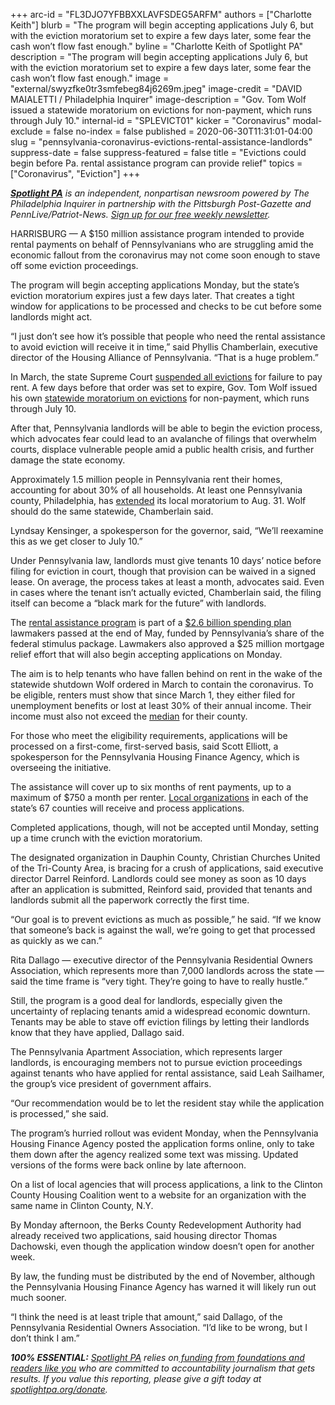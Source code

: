 +++
arc-id = "FL3DJO7YFBBXXLAVFSDEG5ARFM"
authors = ["Charlotte Keith"]
blurb = "The program will begin accepting applications July 6, but with the eviction moratorium set to expire a few days later, some fear the cash won’t flow fast enough."
byline = "Charlotte Keith of Spotlight PA"
description = "The program will begin accepting applications July 6, but with the eviction moratorium set to expire a few days later, some fear the cash won’t flow fast enough."
image = "external/swyzfke0tr3smfebeg84j6269m.jpeg"
image-credit = "DAVID MAIALETTI / Philadelphia Inquirer"
image-description = "Gov. Tom Wolf issued a statewide moratorium on evictions for non-payment, which runs through July 10."
internal-id = "SPLEVICT01"
kicker = "Coronavirus"
modal-exclude = false
no-index = false
published = 2020-06-30T11:31:01-04:00
slug = "pennsylvania-coronavirus-evictions-rental-assistance-landlords"
suppress-date = false
suppress-featured = false
title = "Evictions could begin before Pa. rental assistance program can provide relief"
topics = ["Coronavirus", "Eviction"]
+++

<a href="https://www.spotlightpa.org/"><i><b>Spotlight PA</b></i></a><i> is an independent, nonpartisan newsroom powered by The Philadelphia Inquirer in partnership with the Pittsburgh Post-Gazette and PennLive/Patriot-News. </i><a href="https://www.spotlightpa.org/newsletters"><i>Sign up for our free weekly newsletter</i></a><i>.</i>

HARRISBURG — A $150 million assistance program intended to provide rental payments on behalf of Pennsylvanians who are struggling amid the economic fallout from the coronavirus may not come soon enough to stave off some eviction proceedings.

The program will begin accepting applications Monday, but the state’s eviction moratorium expires just a few days later. That creates a tight window for applications to be processed and checks to be cut before some landlords might act.

“I just don’t see how it’s possible that people who need the rental assistance to avoid eviction will receive it in time,” said Phyllis Chamberlain, executive director of the Housing Alliance of Pennsylvania. “That is a huge problem.”

In March, the state Supreme Court <a href="https://www.spotlightpa.org/news/2020/04/pennsylvania-coronavirus-evictions-moratorium-renters-tenants/" target=_blank>suspended all evictions</a> for failure to pay rent. A few days before that order was set to expire, Gov. Tom Wolf issued his own <a href="https://www.spotlightpa.org/news/2020/05/pennsylvania-eviction-foreclosure-protections-coronavirus/" target=_blank>statewide moratorium on evictions</a> for non-payment, which runs through July 10.

After that, Pennsylvania landlords will be able to begin the eviction process, which advocates fear could lead to an avalanche of filings that overwhelm courts, displace vulnerable people amid a public health crisis, and further damage the state economy.

<script src="https://www.spotlightpa.org/embed.js" async></script><div data-spl-embed-version="1" data-spl-src="https://www.spotlightpa.org/embeds/newsletter/"></div>


Approximately 1.5 million people in Pennsylvania rent their homes, accounting for about 30% of all households. At least one Pennsylvania county, Philadelphia, has <a href="https://www.inquirer.com/real-estate/housing/rent-relief-emergency-housing-philadelphia-city-council-20200618.html">extended</a> its local moratorium to Aug. 31. Wolf should do the same statewide, Chamberlain said.

Lyndsay Kensinger, a spokesperson for the governor, said, “We’ll reexamine this as we get closer to July 10.”

Under Pennsylvania law, landlords must give tenants 10 days’ notice before filing for eviction in court, though that provision can be waived in a signed lease. On average, the process takes at least a month, advocates said. Even in cases where the tenant isn’t actually evicted, Chamberlain said, the filing itself can become a “black mark for the future” with landlords.

The <a href="https://web.archive.org/20200701203919/https://www.phfa.org/pacares/rent.aspx" target=_blank>rental assistance program</a> is part of a <a href="https://www.spotlightpa.org/news/2020/06/pennsylvania-coronavirus-cares-money-hospitals-child-care-fraud/" target=_blank>$2.6 billion spending plan</a> lawmakers passed at the end of May, funded by Pennsylvania’s share of the federal stimulus package. Lawmakers also approved a $25 million mortgage relief effort that will also begin accepting applications on Monday.

The aim is to help tenants who have fallen behind on rent in the wake of the statewide shutdown Wolf ordered in March to contain the coronavirus. To be eligible, renters must show that since March 1, they either filed for unemployment benefits or lost at least 30% of their annual income. Their income must also not exceed the <a href="http://web.archive.org/web/20210422111342/https://www.phfa.org/forms/pacares/rental/RRP-County-Income-Limits.pdf">median</a> for their county.

<!-- START responsive iframe -->
<div id="vis-map-pa-evictions--container"></div>
<script src="https://pym.nprapps.org/pym.v1.min.js"></script>
<script>new pym.Parent("vis-map-pa-evictions--container", "https://interactives.data.spotlightpa.org/2020/vis-map-pa-evictions/", {});</script>
<!-- END responsive iframe -->

For those who meet the eligibility requirements, applications will be processed on a first-come, first-served basis, said Scott Elliott, a spokesperson for the Pennsylvania Housing Finance Agency, which is overseeing the initiative.

The assistance will cover up to six months of rent payments, up to a maximum of $750 a month per renter. <a href="https://web.archive.org/web/20210422071326/https://www.phfa.org/forms/pacares/rental/RRP-County-Contact-List.pdf">Local organizations</a> in each of the state’s 67 counties will receive and process applications.

Completed applications, though, will not be accepted until Monday, setting up a time crunch with the eviction moratorium.

The designated organization in Dauphin County, Christian Churches United of the Tri-County Area, is bracing for a crush of applications, said executive director Darrel Reinford. Landlords could see money as soon as 10 days after an application is submitted, Reinford said, provided that tenants and landlords submit all the paperwork correctly the first time.

“Our goal is to prevent evictions as much as possible,” he said. “If we know that someone’s back is against the wall, we’re going to get that processed as quickly as we can.”

Rita Dallago — executive director of the Pennsylvania Residential Owners Association, which represents more than 7,000 landlords across the state — said the time frame is “very tight. They’re going to have to really hustle.”

Still, the program is a good deal for landlords, especially given the uncertainty of replacing tenants amid a widespread economic downturn. Tenants may be able to stave off eviction filings by letting their landlords know that they have applied, Dallago said.

<script src="https://www.spotlightpa.org/embed.js" async></script><div data-spl-embed-version="1" data-spl-src="https://www.spotlightpa.org/embeds/donate/"></div>


The Pennsylvania Apartment Association, which represents larger landlords, is encouraging members not to pursue eviction proceedings against tenants who have applied for rental assistance, said Leah Sailhamer, the group’s vice president of government affairs.

“Our recommendation would be to let the resident stay while the application is processed,” she said.

The program’s hurried rollout was evident Monday, when the Pennsylvania Housing Finance Agency posted the application forms online, only to take them down after the agency realized some text was missing. Updated versions of the forms were back online by late afternoon.

On a list of local agencies that will process applications, a link to the Clinton County Housing Coalition went to a website for an organization with the same name in Clinton County, N.Y.

By Monday afternoon, the Berks County Redevelopment Authority had already received two applications, said housing director Thomas Dachowski, even though the application window doesn’t open for another week.

By law, the funding must be distributed by the end of November, although the Pennsylvania Housing Finance Agency has warned it will likely run out much sooner.

“I think the need is at least triple that amount,” said Dallago, of the Pennsylvania Residential Owners Association. “I’d like to be wrong, but I don’t think I am.”

<i><b>100% ESSENTIAL:</b></i> <a href="https://www.spotlightpa.org/"><i>Spotlight PA</i></a><i> relies on</i><a href="https://www.spotlightpa.org/support"><i> funding from foundations and readers like you</i></a><i> who are committed to accountability journalism that gets results. If you value this reporting, please give a gift today at </i><a href="https://www.spotlightpa.org/donate"><i>spotlightpa.org/donate</i></a><i>.</i>

<script src="https://www.spotlightpa.org/embed.js" async></script><div data-spl-embed-version="1" data-spl-src="https://www.spotlightpa.org/embeds/tips/?tip_text=Do%20you%20have%20a%20tip%20about%20%3Cb%3Ehow%20Pa.'s%20government%20is%20responding%20to%20the%20coronavirus%3C%2Fb%3E%3F%20Tell%20us."></div>

